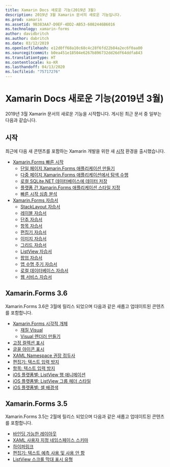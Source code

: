 ```yaml
---
title: Xamarin Docs 새로운 기능(2019년 3월)
description: 2019년 3월 Xamarin 문서의 새로운 기능입니다.
ms.prod: xamarin
ms.assetid: 9B383AA7-D9EF-4DD2-AB53-6082446B6016
ms.technology: xamarin-forms
author: davidbritch
ms.author: dabritch
ms.date: 03/12/2019
ms.openlocfilehash: e12d0ff68a10c68c4c28f6fd22b84a2ec6f0aa00
ms.sourcegitcommit: b0ea451e18504e6267b896732dd26df64ddfa843
ms.translationtype: HT
ms.contentlocale: ko-KR
ms.lasthandoff: 04/13/2020
ms.locfileid: "75717276"
---
```

# <a name="xamarin-docs-whats-new-march-2019"></a>Xamarin Docs 새로운 기능(2019년 3월)

2019년 3월 Xamarin 문서의 새로운 기능을 시작합니다. 게시된 최근 문서 중 일부는 다음과 같습니다.

## <a name="get-started"></a>시작

최근에 다음 새 콘텐츠를 포함하는 Xamarin 개발을 위한 새 [시작](~/get-started/index.yml) 환경을 출시했습니다.

- [Xamarin.Forms 빠른 시작](~/get-started/quickstarts/index.md)
  - [단일 페이지 Xamarin.Forms 애플리케이션 만들기](~/get-started/quickstarts/single-page.md)
  - [다중 페이지 Xamarin.Forms 애플리케이션에서 탐색 수행](~/get-started/quickstarts/multi-page.md)
  - [로컬 SQLite.NET 데이터베이스에 데이터 저장](~/get-started/quickstarts/database.md)
  - [플랫폼 간 Xamarin.Forms 애플리케이션 스타일 지정](~/get-started/quickstarts/styling.md)
  - [빠른 시작 심층 분석](~/get-started/quickstarts/deepdive.md)
- [Xamarin.Forms 자습서](~/get-started/tutorials/index.yml)
  - [StackLayout 자습서](~/get-started/tutorials/stacklayout/index.yml)
  - [레이블 자습서](~/get-started/tutorials/label/index.yml)
  - [단추 자습서](~/get-started/tutorials/button/index.yml)
  - [항목 자습서](~/get-started/tutorials/entry/index.yml)
  - [편집기 자습서](~/get-started/tutorials/editor/index.yml)
  - [이미지 자습서](~/get-started/tutorials/image/index.yml)
  - [그리드 자습서](~/get-started/tutorials/grid/index.yml)
  - [ListView 자습서](~/get-started/tutorials/listview/index.yml)
  - [팝업 자습서](~/get-started/tutorials/pop-ups/index.yml)
  - [앱 수명 주기 자습서](~/get-started/tutorials/app-lifecycle/index.yml)
  - [로컬 데이터베이스 자습서](~/get-started/tutorials/local-database/index.yml)
  - [웹 서비스 자습서](~/get-started/tutorials/web-service/index.yml)

## <a name="xamarinforms-36"></a>Xamarin.Forms 3.6

Xamarin.Forms 3.6은 3월에 릴리스 되었으며 다음과 같은 새롭고 업데이트된 콘텐츠를 포함합니다.

- [Xamarin.Forms 시각적 개체](~/xamarin-forms/user-interface/visual/index.md)
  - [재질 Visual](~/xamarin-forms/user-interface/visual/material-visual.md)
  - [Visual 렌더러 만들기](~/xamarin-forms/user-interface/visual/create.md)
- [고정 컬렉션 표시](~/xamarin-forms/user-interface/map/pins.md#display-a-pin-collection)
- [글꼴 아이콘 표시](~/xamarin-forms/user-interface/text/fonts.md#display-font-icons)
- [XAML Namespace 권장 접두사](~/xamarin-forms/xaml/custom-prefix.md)
- [편집기: 텍스트 입력 방지](~/xamarin-forms/user-interface/text/editor.md#preventing-text-entry)
- [항목: 텍스트 입력 방지](~/xamarin-forms/user-interface/text/entry.md#preventing-text-entry)
- [iOS 플랫폼별: ListView 행 애니메이션](~/xamarin-forms/platform/ios/listview-row-animations.md)
- [iOS 플랫폼별: ListView 그룹 헤더 스타일](~/xamarin-forms/platform/ios/listview-group-header-style.md)
- [iOS 플랫폼별: 셀 배경색](~/xamarin-forms/platform/ios/cell-background-color.md)

## <a name="xamarinforms-35"></a>Xamarin.Forms 3.5

Xamarin.Forms 3.5는 2월에 릴리스 되었으며 다음과 같은 새롭고 업데이트된 콘텐츠를 포함합니다.

- [바인딩 가능한 레이아웃](~/xamarin-forms/user-interface/layouts/bindable-layouts.md)
- [XAML 사용자 지정 네임스페이스 스키마](~/xamarin-forms/xaml/custom-namespace-schemas.md)
- [하이퍼링크](~/xamarin-forms/user-interface/text/label.md#hyperlinks)
- [편집기: 텍스트 예측 사용 및 사용 안 함](~/xamarin-forms/user-interface/text/editor.md#enabling-and-disabling-text-prediction)
- [ListView 스크롤 막대 표시 유형](~/xamarin-forms/user-interface/listview/customizing-list-appearance.md#scrollbar-visibility)
